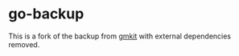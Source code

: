# go-backup

This is a fork of the backup from [gmkit](https://github.com/graymeta/gmkit) with external dependencies removed.
